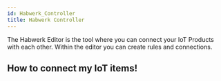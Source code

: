 ```yaml
---
id: Habwerk_Controller
title: Habwerk Controller
---
```


The Habwerk Editor is the tool where you can connect your IoT Products with each other. Within the editor you can create rules and connections.
## How to connect my IoT items!